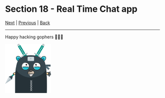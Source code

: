 # Section 18 - Real Time Chat app

[Next](https://github.com/steevehook/udemy-go101/blob/master/section_19-platform-specific-software) |
[Previous](https://github.com/steevehook/udemy-go101/blob/master/section_17-concurrency) |
[Back](https://github.com/steevehook/udemy-go101)

---

Happy hacking gophers 🚀🚀🚀

<img src="https://github.com/steevehook/udemy-go101/raw/master/udemy-go101.svg?sanitize=true" width="150px"/>
